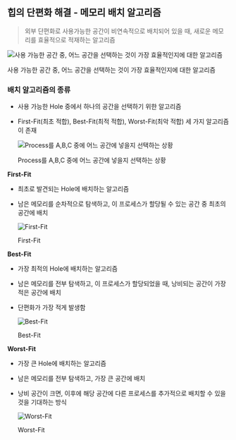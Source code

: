 ## 힙의 단편화 해결 - 메모리 배치 알고리즘

> 외부 단편화로 사용가능한 공간이 비연속적으로 배치되어 있을 때, 새로운 메모리를 효율적으로 적재하는 알고리즘
> 

![사용 가능한 공간 중, 어느 공간을 선택하는 것이 가장 효율적인지에 대한 알고리즘](https://s3.us-west-2.amazonaws.com/secure.notion-static.com/5924a516-3b2f-4d50-8cfa-275bcf02d17e/Untitled.png?X-Amz-Algorithm=AWS4-HMAC-SHA256&X-Amz-Content-Sha256=UNSIGNED-PAYLOAD&X-Amz-Credential=AKIAT73L2G45EIPT3X45%2F20220917%2Fus-west-2%2Fs3%2Faws4_request&X-Amz-Date=20220917T145634Z&X-Amz-Expires=86400&X-Amz-Signature=c10e5e42f1cb420d1a3cae73619f8ce59626c7904a36a011cb585704fc3379b2&X-Amz-SignedHeaders=host&response-content-disposition=filename%20%3D%22Untitled.png%22&x-id=GetObject)

사용 가능한 공간 중, 어느 공간을 선택하는 것이 가장 효율적인지에 대한 알고리즘

### 배치 알고리즘의 종류

- 사용 가능한 Hole 중에서 하나의 공간을 선택하기 위한 알고리즘
- First-Fit(최초 적합), Best-Fit(최적 적합), Worst-Fit(최악 적합) 세 가지 알고리즘이 존재
    
    ![Process를 A,B,C 중에 어느 공간에 넣을지 선택하는 상황](https://s3.us-west-2.amazonaws.com/secure.notion-static.com/72e23687-b9b9-4cf1-b6b2-9f658635188d/Untitled.png?X-Amz-Algorithm=AWS4-HMAC-SHA256&X-Amz-Content-Sha256=UNSIGNED-PAYLOAD&X-Amz-Credential=AKIAT73L2G45EIPT3X45%2F20220917%2Fus-west-2%2Fs3%2Faws4_request&X-Amz-Date=20220917T145637Z&X-Amz-Expires=86400&X-Amz-Signature=f298cd26a8ace566147f1c79c6c020681863367bc1071e4623760904cd558c38&X-Amz-SignedHeaders=host&response-content-disposition=filename%20%3D%22Untitled.png%22&x-id=GetObject)
    
    Process를 A,B,C 중에 어느 공간에 넣을지 선택하는 상황
    

**First-Fit**

- 최초로 발견되는 Hole에 배치하는 알고리즘
- 남은 메모리를 순차적으로 탐색하고, 이 프로세스가 할당될 수 있는 공간 중 최초의 공간에 배치
    
    ![First-Fit](https://s3.us-west-2.amazonaws.com/secure.notion-static.com/dac00ae1-42c5-445e-bf9a-b813ea55816a/Untitled.png?X-Amz-Algorithm=AWS4-HMAC-SHA256&X-Amz-Content-Sha256=UNSIGNED-PAYLOAD&X-Amz-Credential=AKIAT73L2G45EIPT3X45%2F20220917%2Fus-west-2%2Fs3%2Faws4_request&X-Amz-Date=20220917T145640Z&X-Amz-Expires=86400&X-Amz-Signature=59eb11a182271e1afdcd670fe657e00ff08b3d700d8e887cbf7f4adc451f7d4d&X-Amz-SignedHeaders=host&response-content-disposition=filename%20%3D%22Untitled.png%22&x-id=GetObject)
    
    First-Fit
    

**Best-Fit**

- 가장 최적의 Hole에 배치하는 알고리즘
- 남은 메모리를 전부 탐색하고, 이 프로세스가 할당되었을 때, 낭비되는 공간이 가장 적은 공간에 배치
- 단편화가 가장 적게 발생함
    
    ![Best-Fit](https://s3.us-west-2.amazonaws.com/secure.notion-static.com/1539aec6-63fb-4c13-ad7c-f29de40c4088/Untitled.png?X-Amz-Algorithm=AWS4-HMAC-SHA256&X-Amz-Content-Sha256=UNSIGNED-PAYLOAD&X-Amz-Credential=AKIAT73L2G45EIPT3X45%2F20220917%2Fus-west-2%2Fs3%2Faws4_request&X-Amz-Date=20220917T145643Z&X-Amz-Expires=86400&X-Amz-Signature=9aa559f59454becceb025802b87681c93514211d3fafabd01adfe4a9ca21e9ab&X-Amz-SignedHeaders=host&response-content-disposition=filename%20%3D%22Untitled.png%22&x-id=GetObject)
    
    Best-Fit
    

**Worst-Fit**

- 가장 큰 Hole에 배치하는 알고리즘
- 남은 메모리를 전부 탐색하고, 가장 큰 공간에 배치
- 낭비 공간이 크면, 이후에 해당 공간에 다른 프로세스를 추가적으로 배치할 수 있을 것을 기대하는 방식
    
    ![Worst-Fit](https://s3.us-west-2.amazonaws.com/secure.notion-static.com/78634ffb-37c0-4543-8623-172b50a12044/Untitled.png?X-Amz-Algorithm=AWS4-HMAC-SHA256&X-Amz-Content-Sha256=UNSIGNED-PAYLOAD&X-Amz-Credential=AKIAT73L2G45EIPT3X45%2F20220917%2Fus-west-2%2Fs3%2Faws4_request&X-Amz-Date=20220917T145647Z&X-Amz-Expires=86400&X-Amz-Signature=6a3f3bf948087598877c0c80fbc0ffdb38de31597924a7bb47c9ba5986cd61c8&X-Amz-SignedHeaders=host&response-content-disposition=filename%20%3D%22Untitled.png%22&x-id=GetObject)
    
    Worst-Fit
